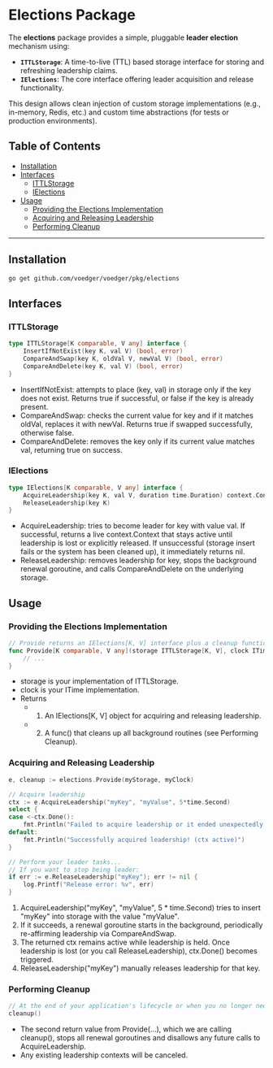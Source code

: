 # Elections Package

The **elections** package provides a simple, pluggable **leader election** mechanism using:

- **`ITTLStorage`**: A time-to-live (TTL) based storage interface for storing and refreshing leadership claims.
- **`IElections`**: The core interface offering leader acquisition and release functionality.

This design allows clean injection of custom storage implementations (e.g., in-memory, Redis, etc.) and custom time abstractions (for tests or production environments).

## Table of Contents

- [Installation](#installation)
- [Interfaces](#interfaces)
    - [ITTLStorage](#ittlstorage)
    - [IElections](#ielections)
- [Usage](#usage)
    - [Providing the Elections Implementation](#providing-the-elections-implementation)
    - [Acquiring and Releasing Leadership](#acquiring-and-releasing-leadership)
    - [Performing Cleanup](#performing-cleanup)

---

## Installation

```bash
go get github.com/voedger/voedger/pkg/elections
```

## Interfaces

### ITTLStorage

```go
type ITTLStorage[K comparable, V any] interface {
    InsertIfNotExist(key K, val V) (bool, error)
    CompareAndSwap(key K, oldVal V, newVal V) (bool, error)
    CompareAndDelete(key K, val V) (bool, error)
}
```

- InsertIfNotExist: attempts to place (key, val) in storage only if the key does not exist. Returns true if successful, or false if the key is already present.
- CompareAndSwap: checks the current value for key and if it matches oldVal, replaces it with newVal. Returns true if swapped successfully, otherwise false.
- CompareAndDelete: removes the key only if its current value matches val, returning true on success.

### IElections

```go
type IElections[K comparable, V any] interface {
    AcquireLeadership(key K, val V, duration time.Duration) context.Context
    ReleaseLeadership(key K)
}
```

- AcquireLeadership: tries to become leader for key with value val. If successful, returns a live context.Context that stays active until leadership is lost or explicitly released. If unsuccessful (storage insert fails or the system has been cleaned up), it immediately returns nil.
- ReleaseLeadership: removes leadership for key, stops the background renewal goroutine, and calls CompareAndDelete on the underlying storage.

## Usage

### Providing the Elections Implementation

```go
// Provide returns an IElections[K, V] interface plus a cleanup function.
func Provide[K comparable, V any](storage ITTLStorage[K, V], clock ITime) (IElections[K, V], func()) {
    // ...
}
```

- storage is your implementation of ITTLStorage.
- clock is your ITime implementation.
- Returns
  - 1. An IElections[K, V] object for acquiring and releasing leadership.
  - 2. A func() that cleans up all background routines (see Performing Cleanup).

### Acquiring and Releasing Leadership

```go
e, cleanup := elections.Provide(myStorage, myClock)

// Acquire leadership
ctx := e.AcquireLeadership("myKey", "myValue", 5*time.Second)
select {
case <-ctx.Done():
    fmt.Println("Failed to acquire leadership or it ended unexpectedly.")
default:
    fmt.Println("Successfully acquired leadership! (ctx active)")
}

// Perform your leader tasks...
// If you want to stop being leader:
if err := e.ReleaseLeadership("myKey"); err != nil {
    log.Printf("Release error: %v", err)
}
```

1.	AcquireLeadership("myKey", "myValue", 5 * time.Second) tries to insert "myKey" into storage with the value "myValue".
2. If it succeeds, a renewal goroutine starts in the background, periodically re-affirming leadership via CompareAndSwap.
3.	The returned ctx remains active while leadership is held. Once leadership is lost (or you call ReleaseLeadership), ctx.Done() becomes triggered.
4.	ReleaseLeadership("myKey") manually releases leadership for that key.

### Performing Cleanup

```go
// At the end of your application's lifecycle or when you no longer need elections:
cleanup()
```

- The second return value from Provide(...), which we are calling cleanup(), stops all renewal goroutines and disallows any future calls to AcquireLeadership.
- Any existing leadership contexts will be canceled.